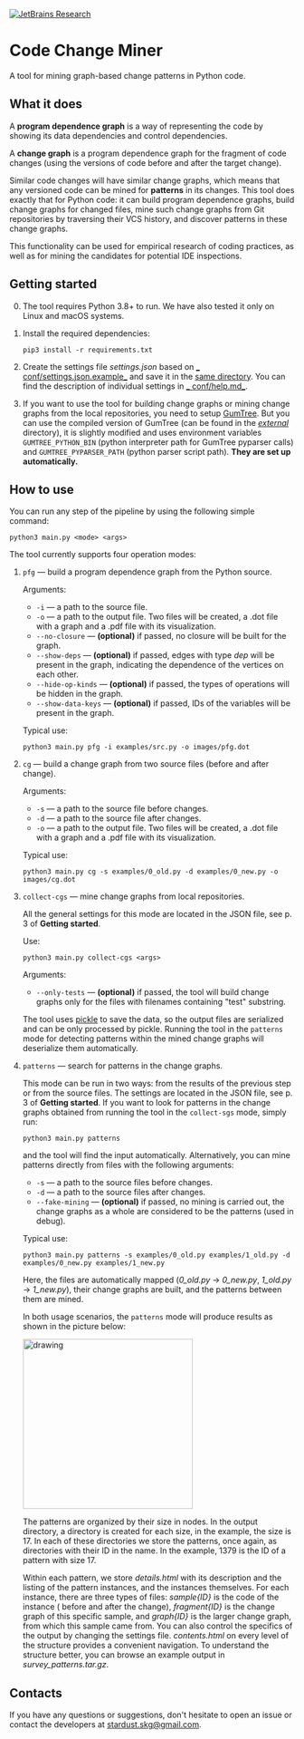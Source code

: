 [![JetBrains Research](https://jb.gg/badges/research.svg)](https://confluence.jetbrains.com/display/ALL/JetBrains+on+GitHub)

# Code Change Miner

A tool for mining graph-based change patterns in Python code.

## What it does

A **program dependence graph** is a way of representing the code by showing its data dependencies and control
dependencies.

A **change graph** is a program dependence graph for the fragment of code changes (using the versions of code before and
after the target change).

Similar code changes will have similar change graphs, which means that any versioned code can be mined for **patterns**
in its changes. This tool does exactly that for Python code: it can build program dependence graphs, build change graphs
for changed files, mine such change graphs from Git repositories by traversing their VCS history, and discover patterns
in these change graphs.

This functionality can be used for empirical research of coding practices, as well as for mining the candidates for
potential IDE inspections.

## Getting started

0. The tool requires Python 3.8+ to run. We have also tested it only on Linux and macOS systems.
1. Install the required dependencies:

    ```shell script
    pip3 install -r requirements.txt
    ```

2. Create the settings file _settings.json_ based on
   [_
   conf/settings.json.example_](https://github.com/JetBrains-Research/code-change-miner/blob/master/conf/settings.json.example)
   and save it in the [same directory](https://github.com/JetBrains-Research/code-change-miner/tree/master/conf). You
   can find the description of individual settings in [_
   conf/help.md_](https://github.com/JetBrains-Research/code-change-miner/blob/master/conf/help.md).


3. If you want to use the tool for building change graphs or mining change graphs from the local repositories, you need
   to setup [GumTree](https://github.com/GumTreeDiff/gumtree). But you can use the compiled version of GumTree
   (can be found in the [_external_](https://github.com/JetBrains-Research/code-change-miner/tree/master/external)
   directory), it is slightly modified and uses environment variables `GUMTREE_PYTHON_BIN`
   (python interpreter path for GumTree pyparser calls) and `GUMTREE_PYPARSER_PATH` (python parser script path). **They
   are set up automatically.**

## How to use

You can run any step of the pipeline by using the following simple command:

```shell script
python3 main.py <mode> <args>
```

The tool currently supports four operation modes:

1. `pfg` — build a program dependence graph from the Python source.

   Arguments:
    - `-i` — a path to the source file.
    - `-o` — a path to the output file. Two files will be created, a .dot file with a graph and a .pdf file with its
      visualization.
    - `--no-closure` — **(optional)** if passed, no closure will be built for the graph.
    - `--show-deps` — **(optional)** if passed, edges with type _dep_ will be present in the graph, indicating the
      dependence of the vertices on each other.
    - `--hide-op-kinds` — **(optional)** if passed, the types of operations will be hidden in the graph.
    - `--show-data-keys` — **(optional)** if passed, IDs of the variables will be present in the graph.

   Typical use:

    ```shell script
    python3 main.py pfg -i examples/src.py -o images/pfg.dot
    ```

2. `cg` — build a change graph from two source files (before and after change).

   Arguments:
    - `-s` — a path to the source file before changes.
    - `-d` — a path to the source file after changes.
    - `-o` — a path to the output file. Two files will be created, a .dot file with a graph and a .pdf file with its
      visualization.

   Typical use:

    ```shell script
    python3 main.py cg -s examples/0_old.py -d examples/0_new.py -o images/cg.dot
    ```

3. `collect-cgs` — mine change graphs from local repositories.

   All the general settings for this mode are located in the JSON file, see p. 3 of **Getting started**.

   Use:

    ```shell script
    python3 main.py collect-cgs <args>
    ```

   Arguments:
    - `--only-tests` — **(optional)** if passed, the tool will build change graphs only for the files with filenames
      containing "test" substring.

   The tool uses [pickle](https://docs.python.org/3/library/pickle.html) to save the data, so the output files are
   serialized and can be only processed by pickle. Running the tool in the `patterns` mode for detecting patterns within
   the mined change graphs will deserialize them automatically.

4. `patterns` — search for patterns in the change graphs.

   This mode can be run in two ways: from the results of the previous step or from the source files. The settings are
   located in the JSON file, see p. 3 of **Getting started**. If you want to look for patterns in the change graphs
   obtained from running the tool in the `collect-sgs` mode, simply run:

    ```shell script
    python3 main.py patterns
    ```
   and the tool will find the input automatically. Alternatively, you can mine patterns directly from files with the
   following arguments:

    - `-s` — a path to the source files before changes.
    - `-d` — a path to the source files after changes.
    - `--fake-mining` — **(optional)** if passed, no mining is carried out, the change graphs as a whole are considered
      to be the patterns (used in debug).

   Typical use:

    ```shell script
    python3 main.py patterns -s examples/0_old.py examples/1_old.py -d examples/0_new.py examples/1_new.py
    ```

   Here, the files are automatically mapped (_0_old.py_ -> _0_new.py_, _1_old.py_ -> _1_new.py_), their change graphs
   are built, and the patterns between them are mined.

   In both usage scenarios, the `patterns` mode will produce results as shown in the picture below:

    <img src="https://sun9-47.userapi.com/c857320/v857320810/1b19c7/Sr42Lt0TfMU.jpg" alt="drawing" width="300"/>

   The patterns are organized by their size in nodes. In the output directory, a directory is created for each size, in
   the example, the size is 17. In each of these directories we store the patterns, once again, as directories with
   their ID in the name. In the example, 1379 is the ID of a pattern with size 17.

   Within each pattern, we store _details.html_ with its description and the listing of the pattern instances, and the
   instances themselves. For each instance, there are three types of files: _sample{ID}_ is the code of the instance (
   before and after the change), _fragment{ID}_ is the change graph of this specific sample, and _graph{ID}_ is the
   larger change graph, from which this sample came from. You can also control the specifics of the output by changing
   the settings file. _contents.html_ on every level of the structure provides a convenient navigation. To understand
   the structure better, you can browse an example output in _survey_patterns.tar.gz_.

## Contacts

If you have any questions or suggestions, don't hesitate to open an issue or contact the developers at
stardust.skg@gmail.com.
